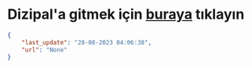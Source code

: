 # Dizipal'a gitmek için [buraya](None) tıklayın
    
```json
{
    "last_update": "28-08-2023 04:06:38",
    "url": "None"
}
```